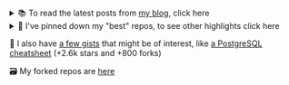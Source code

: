 
<details>
  <summary>📚 To read the latest posts from <a href="https://blog.kartones.net/">my blog</a>, click here</summary>

<!--START_SECTION:blogposts-->
* [PBRR - Pretty Basic RSS Reader](https:&#x2F;&#x2F;blog.kartones.net&#x2F;post&#x2F;pbrr-pretty-basic-rss-reader&#x2F;)
* [Course Review: Become a Data Analyst (LinkedIn Learning)](https:&#x2F;&#x2F;blog.kartones.net&#x2F;post&#x2F;course-review-become-data-analyst-linkedin-learning&#x2F;)
* [My Disposable Notebooks](https:&#x2F;&#x2F;blog.kartones.net&#x2F;post&#x2F;my-disposable-notebooks&#x2F;)
* [Diablo III Nintendo Switch &#x2F; yuzu cheats](https:&#x2F;&#x2F;blog.kartones.net&#x2F;post&#x2F;diablo-3-switch-yuzu-cheats&#x2F;)
* [Tinkering with Quake](https:&#x2F;&#x2F;blog.kartones.net&#x2F;post&#x2F;tinkering-with-quake&#x2F;)
<!--END_SECTION:blogposts-->

</details>

<details>
<summary>📌 I've pinned down my "best" repos, to see other highlights click here</summary>

* [pbrr](https://github.com/Kartones/pbrr): Pretty Basic RSS Reader
* [quaddicted-random-map](https://github.com/Kartones/quaddicted-random-map): Quaddicted random map launcher for Quake
* [python](https://github.com/Kartones/python): Assorted repo with experiments, tools, scripts, mini-games...
* [mindcamp-x-gym-retro](https://github.com/Kartones/mindcamp-x-gym-retro): My first steps in reinforced learningm applied to retro videogames

</details>

📝 I also have [a few gists](https://gist.github.com/Kartones?direction=desc&sort=updated) that might be of interest, like [a PostgreSQL cheatsheet](https://gist.github.com/Kartones/dd3ff5ec5ea238d4c546) (+2.6k stars and +800 forks)


🗃️ My forked repos are <a href="https://github.com/kartones-forks/">here</a>

<!--
<img src="matrix-effect.svg" width="100%" height="128">
-->
